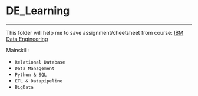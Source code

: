 # DE_Learning
----------------------------
This folder will help me to save assignment/cheetsheet from course: <a href ="https://www.coursera.org/programs/industry-professional-credentials-track-blqcg/professional-certificates/ibm-data-engineer">IBM Data Engineering</a>

Mainskill:
- `Relational Database`
- `Data Management`
- `Python & SQL`
- `ETL & Datapipeline`
- `BigData`
